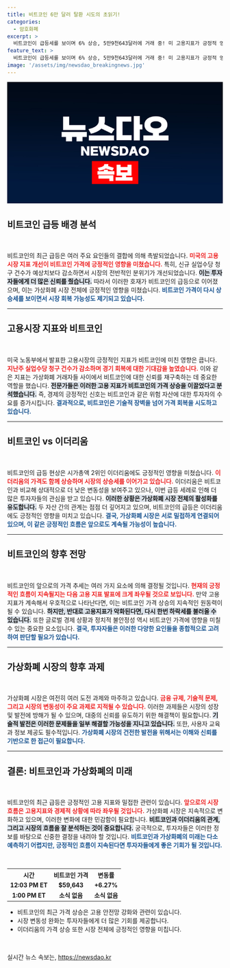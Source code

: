 ```yaml
---
title: 비트코인 6만 달러 탈환 시도의 초읽기!
categories:
  - 암호화폐
excerpt: >
  비트코인이 급등세를 보이며 6% 상승, 5만9천643달러에 거래 중! 미 고용지표가 긍정적 영향을 미치며 시장에 반등 신호를 쏘아 보냈습니다. 이더리움, 솔라나, 리플도 동반 상승하며 가상화폐 시장이 활기를 띠고 있습니다!
feature_text: >
  비트코인이 급등세를 보이며 6% 상승, 5만9천643달러에 거래 중! 미 고용지표가 긍정적 영향을 미치며 시장에 반등 신호를 쏘아 보냈습니다. 이더리움, 솔라나, 리플도 동반 상승하며 가상화폐 시장이 활기를 띠고 있습니다!
image: '/assets/img/newsdao_breakingnews.jpg'
---
```


<p><img src="/assets/img/newsdao_breakingnews.jpg" alt="pcversion 속보" /></p>

<h2 data-ke-size="size26">비트코인 급등 배경 분석</h2>

<p data-ke-size="size16">&nbsp;</p>

<p>비트코인의 최근 급등은 여러 주요 요인들의 결합에 의해 촉발되었습니다. <b><span style="color: #ee2323;">미국의 고용시장 지표 개선이 비트코인 가격에 긍정적인 영향을 미쳤습니다.</span></b> 특히, 신규 실업수당 청구 건수가 예상치보다 감소하면서 시장의 전반적인 분위기가 개선되었습니다. <b><span style="background-color: #21538527;">이는 투자자들에게 더 많은 신뢰를 줬습니다.</span></b> 따라서 이러한 호재가 비트코인의 급등으로 이어졌으며, 이는 가상화폐 시장 전체에 긍정적인 영향을 미쳤습니다. <b><span style="color: #1a5490;">비트코인 가격이 다시 상승세를 보이면서 시장 회복 가능성도 제기되고 있습니다.</span></b></p>

<hr>

<h2 data-ke-size="size26">고용시장 지표와 비트코인</h2>

<p data-ke-size="size16">&nbsp;</p>

<p>미국 노동부에서 발표한 고용시장의 긍정적인 지표가 비트코인에 미친 영향은 큽니다. <b><span style="color: #ee2323;">지난주 실업수당 청구 건수가 감소하며 경기 회복에 대한 기대감을 높였습니다.</span></b> 이와 같은 지표는 가상화폐 거래자들 사이에서 비트코인에 대한 신뢰를 재구축하는 데 중요한 역할을 했습니다. <b><span style="background-color: #21538527;">전문가들은 이러한 고용 지표가 비트코인의 가격 상승을 이끌었다고 분석했습니다.</span></b> 즉, 경제의 긍정적인 신호는 비트코인과 같은 위험 자산에 대한 투자자의 수요를 증가시킵니다. <b><span style="color: #1a5490;">결과적으로, 비트코인은 기술적 장벽을 넘어 가격 회복을 시도하고 있습니다.</span></b></p>

<hr>

<h2 data-ke-size="size26">비트코인 vs 이더리움</h2>

<p data-ke-size="size16">&nbsp;</p>

<p>비트코인의 급등 현상은 시가총액 2위인 이더리움에도 긍정적인 영향을 미쳤습니다. <b><span style="color: #ee2323;">이더리움의 가격도 함께 상승하며 시장의 상승세를 이어가고 있습니다.</span></b> 이더리움은 비트코인과 비교해 상대적으로 더 낮은 변동성을 보여주고 있으나, 이번 급등 세례로 인해 더 많은 투자자들의 관심을 받고 있습니다. <b><span style="background-color: #21538527;">이러한 상황은 가상화폐 시장 전체의 활성화를 유도합니다.</span></b> 두 자산 간의 관계는 점점 더 깊어지고 있으며, 비트코인의 급등은 이더리움에도 긍정적인 영향을 미치고 있습니다. <b><span style="color: #1a5490;">결국, 가상화폐 시장은 서로 밀접하게 연결되어 있으며, 이 같은 긍정적인 흐름은 앞으로도 계속될 가능성이 높습니다.</span></b></p>

<hr>

<h2 data-ke-size="size26">비트코인의 향후 전망</h2>

<p data-ke-size="size16">&nbsp;</p>

<p>비트코인의 앞으로의 가격 추세는 여러 가지 요소에 의해 결정될 것입니다. <b><span style="color: #ee2323;">현재의 긍정적인 흐름이 지속될지는 다음 고용 지표 발표에 크게 좌우될 것으로 보입니다.</span></b> 만약 고용지표가 계속해서 우호적으로 나타난다면, 이는 비트코인 가격 상승의 지속적인 원동력이 될 수 있습니다. <b><span style="background-color: #21538527;">하지만, 반대로 고용지표가 악화된다면, 다시 한번 하락세를 불러올 수 있습니다.</span></b> 또한 글로벌 경제 상황과 정치적 불안정성 역시 비트코인 가격에 영향을 미칠 수 있는 중요한 요소입니다. <b><span style="color: #1a5490;">결국, 투자자들은 이러한 다양한 요인들을 종합적으로 고려하여 판단할 필요가 있습니다.</span></b></p>

<hr>

<h2 data-ke-size="size26">가상화폐 시장의 향후 과제</h2>

<p data-ke-size="size16">&nbsp;</p>

<p>가상화폐 시장은 여전히 여러 도전 과제와 마주하고 있습니다. <b><span style="color: #ee2323;">금융 규제, 기술적 문제, 그리고 시장의 변동성이 주요 과제로 지적될 수 있습니다.</span></b> 이러한 과제들은 시장의 성장 및 발전에 방해가 될 수 있으며, 대중의 신뢰를 유도하기 위한 해결책이 필요합니다. <b><span style="background-color: #21538527;">기술적 발전은 이러한 문제들을 일부 해결할 가능성을 지니고 있습니다.</span></b> 또한, 사용자 교육과 정보 제공도 필수적입니다. <b><span style="color: #1a5490;">가상화폐 시장의 건전한 발전을 위해서는 이해와 신뢰를 기반으로 한 접근이 필요합니다.</span></b></p>

<hr>

<h2 data-ke-size="size26">결론: 비트코인과 가상화폐의 미래</h2>

<p data-ke-size="size16">&nbsp;</p>

<p>비트코인의 최근 급등은 긍정적인 고용 지표와 밀접한 관련이 있습니다. <b><span style="color: #ee2323;">앞으로의 시장 흐름은 고용지표와 경제적 상황에 따라 좌우될 것입니다.</span></b> 가상화폐 시장은 지속적으로 변화하고 있으며, 이러한 변화에 대한 민감함이 필요합니다. <b><span style="background-color: #21538527;">비트코인과 이더리움의 관계, 그리고 시장의 흐름을 잘 분석하는 것이 중요합니다.</span></b> 궁극적으로, 투자자들은 이러한 정보를 바탕으로 신중한 결정을 내려야 할 것입니다. <b><span style="color: #1a5490;">비트코인과 가상화폐의 미래는 다소 예측하기 어렵지만, 긍정적인 흐름이 지속된다면 투자자들에게 좋은 기회가 될 것입니다.</span></b></p>

<p data-ke-size="size16">&nbsp;</p>

<table>
    <tr>
        <th style="text-align: center;">시간</th>
        <th style="text-align: center;">비트코인 가격</th>
        <th style="text-align: center;">변동률</th>
    </tr>
    <tr>
        <td style="text-align: center; height: 17px;"><b>12:03 PM ET</b></td>
        <td style="text-align: center; height: 17px;"><b>$59,643</b></td>
        <td style="text-align: center; height: 17px;"><b>+6.27%</b></td>
    </tr>
    <tr>
        <td style="text-align: center; height: 17px;"><b>1:00 PM ET</b></td>
        <td style="text-align: center; height: 17px;"><b>소식 없음</b></td>
        <td style="text-align: center; height: 17px;"><b>소식 없음</b></td>
    </tr>
</table>

<ul>
    <li>비트코인의 최근 가격 상승은 고용 안전망 강화와 관련이 있습니다.</li>
    <li>시장 변동성 완화는 투자자들에게 더 많은 기회를 제공합니다.</li>
    <li>이더리움의 가격 상승 또한 시장 전체에 긍정적인 영향을 미칩니다.</li>
</ul>

<p data-ke-size="size16">&nbsp;</p>
실시간 뉴스 속보는, <a href="https://newsdao.kr" rel="dofollow">https://newsdao.kr</a>



